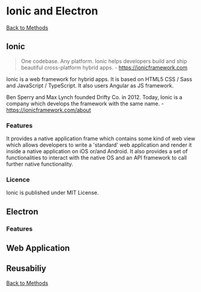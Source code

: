 # Ionic and Electron
[Back to Methods](methods.md)

## Ionic
<!-- Whats it? -->
> One codebase.
Any platform.
Ionic helps developers build and ship beautiful cross-platform hybrid apps. - https://ionicframework.com

Ionic is a web framework for hybrid apps. It is based on HTML5 CSS / Sass and JavaScript / TypeScript. It also users Angular as JS framework.

<!-- Who built it? -->
Ben Sperry and Max Lynch founded Drifty Co. in 2012. Today, Ionic is a company which develops the framework with the same name. - https://ionicframework.com/about
### Features
<!-- Features -->
It provides a native application frame which contains some kind of web view which allows developers to write a 'standard' web application and render it inside a native application on iOS or/and Android. It also provides a set of functionalities to interact with the native OS and an API framework to call further native functionality. 

### Licence
Ionic is published under MIT License.

## Electron
<!-- Whats it? -->
<!-- Who built it? -->
### Features
<!-- Features -->

## Web Application
<!--How?-->

## Reusabiliy


[Back to Methods](methods.md)
